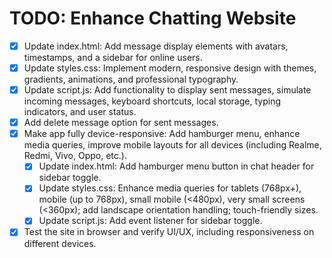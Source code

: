 # TODO: Enhance Chatting Website

- [x] Update index.html: Add message display elements with avatars, timestamps, and a sidebar for online users.
- [x] Update styles.css: Implement modern, responsive design with themes, gradients, animations, and professional typography.
- [x] Update script.js: Add functionality to display sent messages, simulate incoming messages, keyboard shortcuts, local storage, typing indicators, and user status.
- [x] Add delete message option for sent messages.
- [x] Make app fully device-responsive: Add hamburger menu, enhance media queries, improve mobile layouts for all devices (including Realme, Redmi, Vivo, Oppo, etc.).
  - [x] Update index.html: Add hamburger menu button in chat header for sidebar toggle.
  - [x] Update styles.css: Enhance media queries for tablets (768px+), mobile (up to 768px), small mobile (<480px), very small screens (<360px); add landscape orientation handling; touch-friendly sizes.
  - [x] Update script.js: Add event listener for sidebar toggle.
- [x] Test the site in browser and verify UI/UX, including responsiveness on different devices.
